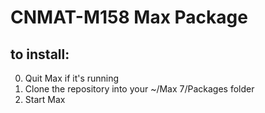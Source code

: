 # CNMAT-M158 Max Package

## to install:

0. Quit Max if it's running
1. Clone the repository into your ~/Max 7/Packages folder
2. Start Max
